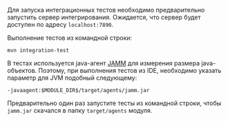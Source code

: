 Для запуска интеграционных тестов необходимо предварительно запустить сервер интегрирования. 
Ожидается, что сервер будет доступен по адресу `localhost:7890`.

Выполнение тестов из командной строки:
    
    mvn integration-test
    
В тестах используется java-агент [JAMM][jamm-github] для измерения размера java-объектов. 
Поэтому, при выполнения тестов из IDE, необходимо указать параметр для JVM подобный следующему:

    -javaagent:$MODULE_DIR$/target/agents/jamm.jar
    
Предварительно один раз запустите тесты из командной строки, чтобы `jamm.jar` скачался в папку `target/agents` модуля.


[jamm-github]: https://github.com/jbellis/jamm